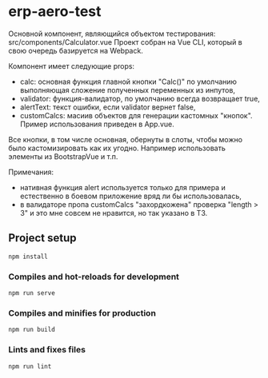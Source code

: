 # erp-aero-test

Основной компонент, являющийся объектом тестирования: src/components/Calculator.vue
Проект собран на Vue CLI, который в свою очередь базируется на Webpack.

Компонент имеет следующие props: 
- calc: основная функция главной кнопки "Calc()" по умолчанию выполняющая сложение полученных переменных из инпутов,
- validator: функция-валидатор, по умолчанию всегда возвращает true,
- alertText: текст ошибки, если validator вернет false,
- customCalcs: масиив объектов для генерации кастомных "кнопок". Пример использования приведен в App.vue.

Все кнопки, в том числе основная, обернуты в слоты, чтобы можно было кастомизировать как их угодно. Например использовать элементы из BootstrapVue и т.п.

Примечания:
- нативная функция alert используется только для примера и естественно в боевом приложение вряд ли бы использовалась,
- в валидаторе пропа customCalcs "захордкожена" проверка "length > 3" и это мне совсем не нравится, но так указано в ТЗ.

## Project setup
```
npm install
```
### Compiles and hot-reloads for development
```
npm run serve
```
### Compiles and minifies for production
```
npm run build
```
### Lints and fixes files
```
npm run lint
```
